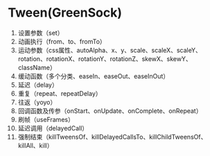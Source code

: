 # Tween(GreenSock)

1. 设置参数（set）
2. 动画执行（from、to、fromTo）
3. 运动参数（css属性、autoAlpha、x、y、scale、scaleX、scaleY、rotation、rotationX、rotationY、rotationZ、skewX、skewY、className）
4. 缓动函数（多个分类、easeIn、easeOut、easeInOut）
5. 延迟（delay）
6. 重复（repeat、repeatDelay）
7. 往返（yoyo）
8. 回调函数及传参（onStart、onUpdate、onComplete、onRepeat）
9. 刷帧（useFrames）
10. 延迟调用（delayedCall）
11. 强制结束（killTweensOf、killDelayedCallsTo、killChildTweensOf、killAll、kill）